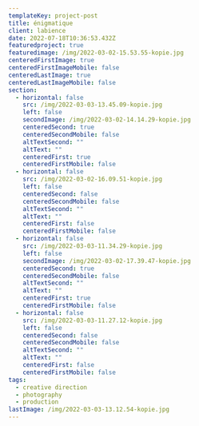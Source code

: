 ```yaml
---
templateKey: project-post
title: énigmatique
client: labience
date: 2022-07-18T10:36:53.432Z
featuredproject: true
featuredimage: /img/2022-03-02-15.53.55-kopie.jpg
centeredFirstImage: true
centeredFirstImageMobile: false
centeredLastImage: true
centeredLastImageMobile: false
section:
  - horizontal: false
    src: /img/2022-03-03-13.45.09-kopie.jpg
    left: false
    secondImage: /img/2022-03-02-14.14.29-kopie.jpg
    centeredSecond: true
    centeredSecondMobile: false
    altTextSecond: ""
    altText: ""
    centeredFirst: true
    centeredFirstMobile: false
  - horizontal: false
    src: /img/2022-03-02-16.09.51-kopie.jpg
    left: false
    centeredSecond: false
    centeredSecondMobile: false
    altTextSecond: ""
    altText: ""
    centeredFirst: false
    centeredFirstMobile: false
  - horizontal: false
    src: /img/2022-03-03-11.34.29-kopie.jpg
    left: false
    secondImage: /img/2022-03-02-17.39.47-kopie.jpg
    centeredSecond: true
    centeredSecondMobile: false
    altTextSecond: ""
    altText: ""
    centeredFirst: true
    centeredFirstMobile: false
  - horizontal: false
    src: /img/2022-03-03-11.27.12-kopie.jpg
    left: false
    centeredSecond: false
    centeredSecondMobile: false
    altTextSecond: ""
    altText: ""
    centeredFirst: false
    centeredFirstMobile: false
tags:
  - creative direction
  - photography
  - production
lastImage: /img/2022-03-03-13.12.54-kopie.jpg
---
```

